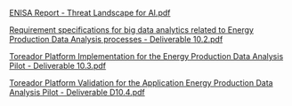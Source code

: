 [ENISA Report - Threat Landscape for AI.pdf](https://github.com/LaraMauri/STRIDE-AI/files/6092229/ENISA.Report.-.Threat.Landscape.for.AI.pdf)

[Requirement specifications for big data analytics related to Energy Production Data Analysis processes -  Deliverable 10.2.pdf](https://github.com/LaraMauri/STRIDE-AI/files/6092232/Requirement.specifications.for.big.data.analytics.related.to.Energy.Production.Data.Analysis.processes.-.Deliverable.10.2.pdf)

[Toreador Platform Implementation for the Energy Production Data Analysis Pilot - Deliverable 10.3.pdf](https://github.com/LaraMauri/STRIDE-AI/files/6092236/Toreador.Platform.Implementation.for.the.Energy.Production.Data.Analysis.Pilot.-.Deliverable.10.3.pdf)

[Toreador Platform Validation for the Application Energy Production Data Analysis Pilot - Deliverable D10.4.pdf](https://github.com/LaraMauri/STRIDE-AI/files/6092237/Toreador.Platform.Validation.for.the.Application.Energy.Production.Data.Analysis.Pilot.-.Deliverable.D10.4.pdf)
